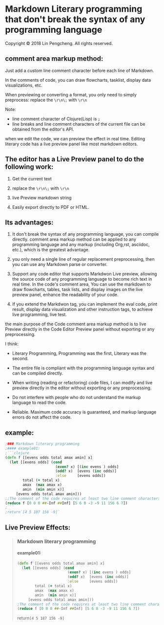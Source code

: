 # Markdown Literary programming that don't break the syntax of any programming language

Copyright © 2018 Lin Pengcheng. All rights reserved.

## comment area markup method:

Just add a custom line comment character before each line of Markdown.

In the comments of code, you can draw flowcharts, tasklist, display data visualizations, etc.

When previewing or converting a format, you only need to simply preprocess: replace the `\r\n\;` with `\r\n`

Note: 

- line comment character of Clojure(Lisp) is `;`
- line breaks and line comment  characters of the current file can be obtained from the editor's API.

when we edit the code, we can preview the effect in real time. 
Editing literary code has a live preview panel like most markdown editors.

## The editor has a Live Preview panel to do the following work:

1. Get the current text 

2. replace the `\r\n\;` with `\r\n`

3. live Preview markdown string

4. Easily export directly to PDF or HTML.

## Its advantages:

1. It don't break the syntax of any programming language, you can compile directly. comment area markup method can be applied to any programming language and any markup (including Org,rst, asciidoc, etc.), which is the greatest advantage.

2. you only need a single line of regular replacement preprocessing, then you can use any Markdown parse or converter.

3. Support any code editor that supports Markdwon Live preview, allowing the source code of any programming language to become rich text in real time. In the code's comment area, You can use the markdown to draw flowcharts, tables, task lists, and display images on the live preview panel, enhance the readability of your code.

4. If you extend the Markdwon tag, you can implement the eval code, print result, display data visualization and other instruction tags, to achieve live programming, live test.

the main purpose of the Code comment area markup method is to live Preview directly in the Code Editor Preview panel without exporting or any preprocessing.

I think:

- Literary Programming, Programming was the first, Literary was the second.

- The entire file is compliant with the programming language syntax and can be compiled directly.

- When writing (reading or refactoring) code files, I can modify and live preview directly in the editor without exporting or any preprocessing.

- Do not interfere with people who do not understand the markup language to read the code.

- Reliable. Maximum code accuracy is guaranteed, and markup language errors do not affect the code.

## example:

```clojure
;### Markdown literary programming
;#### example01:
;```clojure
(defn f [[evens odds total amax amin] x]
  (let [[evens odds] (cond 
                       (even? x) [(inc evens ) odds]
                       (odd? x)  [evens (inc odds)]
                       :else     [evens odds])
        total (+ total x)
        amax  (max amax x)
        amin  (min amin x)]   
     [evens odds total amax amin]))
;;The comment of the code requires at least two line comment characters
(reduce f [0 0 0 ##-Inf ##Inf] [5 6 8 -3 -9 11 156 6 7])
;```
;return`[4 5 187 156 -9]`

```

## Live Preview Effects:

> 
> ### Markdown literary programming
> #### example01:
> ```clojure
> (defn f [[evens odds total amax amin] x]
>   (let [[evens odds] (cond 
>                        (even? x) [(inc evens ) odds]
>                        (odd? x)  [evens (inc odds)]
>                        :else     [evens odds])
>         total (+ total x)
>         amax  (max amax x)
>         amin  (min amin x)]   
>      [evens odds total amax amin]))
> ;The comment of the code requires at least two line comment characters
> (reduce f [0 0 0 ##-Inf ##Inf] [5 6 8 -3 -9 11 156 6 7])
> ```
> return`[4 5 187 156 -9]`
> 
